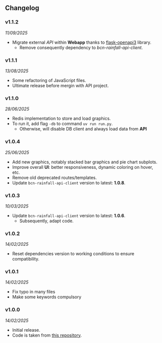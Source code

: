 ## Changelog

### v1.1.2
_11/09/2025_

- Migrate external *API* within **Webapp** thanks to [flask-openapi3](https://pypi.org/project/flask-openapi3/) library.
  - Remove consequently dependency to *bcn-rainfall-api-client*.

### v1.1.1
_13/08/2025_

- Some refactoring of JavaScript files.
- Ultimate release before mergin with API project.

### v1.1.0
_28/06/2025_

- Redis implementation to store and load graphics.
- To run it, add flag `-db` to command `uv run run.py`.
  - Otherwise, will disable DB client and always load data from **API**

### v1.0.4
_25/06/2025_

- Add new graphics, notably stacked bar graphics and pie chart subplots.
- Improve overall __UI__: better responsiveness, dynamic coloring on hover, etc. 
- Remove old deprecated routes/templates.
- Update `bcn-rainfall-api-client` version to latest: **1.0.8**.

### v1.0.3
_10/03/2025_

- Update `bcn-rainfall-api-client` version to latest: **1.0.6**.
  - Subsequently, adapt code.

### v1.0.2
_14/02/2025_

- Reset dependencies version to working conditions to ensure compatibility.

### v1.0.1
_14/02/2025_

- Fix typo in many files
- Make some keywords compulsory

### v1.0.0 
_14/02/2025_

- Initial release.
- Code is taken from [this repository](https://github.com/paul-florentin-charles/bcn-rainfall-models).